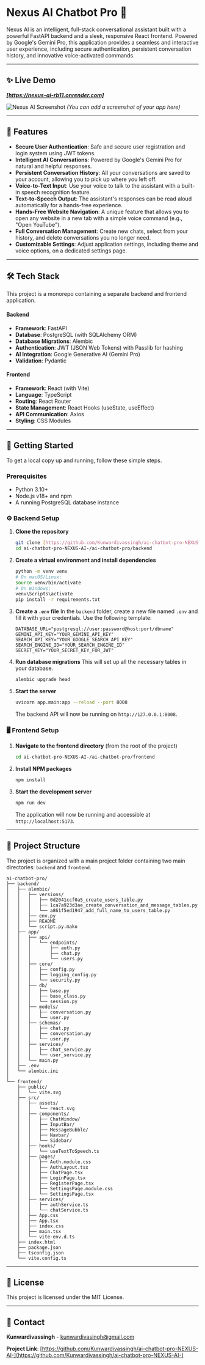 # Nexus AI Chatbot Pro 🤖

Nexus AI is an intelligent, full-stack conversational assistant built with a powerful FastAPI backend and a sleek, responsive React frontend. Powered by Google's Gemini Pro, this application provides a seamless and interactive user experience, including secure authentication, persistent conversation history, and innovative voice-activated commands.

---

## ✨ Live Demo

***[https://nexus-ai-rb11.onrender.com]***

![Nexus AI Screenshot](placeholder_for_your_screenshot_url.png)
*(You can add a screenshot of your app here)*

---

## 🚀 Features

-   **Secure User Authentication**: Safe and secure user registration and login system using JWT tokens.
-   **Intelligent AI Conversations**: Powered by Google's Gemini Pro for natural and helpful responses.
-   **Persistent Conversation History**: All your conversations are saved to your account, allowing you to pick up where you left off.
-   **Voice-to-Text Input**: Use your voice to talk to the assistant with a built-in speech recognition feature.
-   **Text-to-Speech Output**: The assistant's responses can be read aloud automatically for a hands-free experience.
-   **Hands-Free Website Navigation**: A unique feature that allows you to open any website in a new tab with a simple voice command (e.g., "Open YouTube").
-   **Full Conversation Management**: Create new chats, select from your history, and delete conversations you no longer need.
-   **Customizable Settings**: Adjust application settings, including theme and voice options, on a dedicated settings page.

---

## 🛠️ Tech Stack

This project is a monorepo containing a separate backend and frontend application.

#### **Backend**

-   **Framework**: FastAPI
-   **Database**: PostgreSQL (with SQLAlchemy ORM)
-   **Database Migrations**: Alembic
-   **Authentication**: JWT (JSON Web Tokens) with Passlib for hashing
-   **AI Integration**: Google Generative AI (Gemini Pro)
-   **Validation**: Pydantic

#### **Frontend**

-   **Framework**: React (with Vite)
-   **Language**: TypeScript
-   **Routing**: React Router
-   **State Management**: React Hooks (useState, useEffect)
-   **API Communication**: Axios
-   **Styling**: CSS Modules

---

## 🏁 Getting Started

To get a local copy up and running, follow these simple steps.

### Prerequisites

-   Python 3.10+
-   Node.js v18+ and npm
-   A running PostgreSQL database instance

### ⚙️ Backend Setup

1.  **Clone the repository**
    ```sh
    git clone [https://github.com/Kunwardivassingh/ai-chatbot-pro-NEXUS-AI-.git](https://github.com/Kunwardivassingh/ai-chatbot-pro-NEXUS-AI-.git)
    cd ai-chatbot-pro-NEXUS-AI-/ai-chatbot-pro/backend
    ```

2.  **Create a virtual environment and install dependencies**
    ```sh
    python -m venv venv
    # On macOS/Linux:
    source venv/bin/activate
    # On Windows:
    venv\Scripts\activate
    pip install -r requirements.txt
    ```

3.  **Create a `.env` file**
    In the `backend` folder, create a new file named `.env` and fill it with your credentials. Use the following template:
    ```env
    DATABASE_URL="postgresql://user:password@host:port/dbname"
    GEMINI_API_KEY="YOUR_GEMINI_API_KEY"
    SEARCH_API_KEY="YOUR_GOOGLE_SEARCH_API_KEY"
    SEARCH_ENGINE_ID="YOUR_SEARCH_ENGINE_ID"
    SECRET_KEY="YOUR_SECRET_KEY_FOR_JWT"
    ```

4.  **Run database migrations**
    This will set up all the necessary tables in your database.
    ```sh
    alembic upgrade head
    ```

5.  **Start the server**
    ```sh
    uvicorn app.main:app --reload --port 8008
    ```
    The backend API will now be running on `http://127.0.0.1:8008`.

### 🖥️ Frontend Setup

1.  **Navigate to the frontend directory** (from the root of the project)
    ```sh
    cd ai-chatbot-pro-NEXUS-AI-/ai-chatbot-pro/frontend
    ```

2.  **Install NPM packages**
    ```sh
    npm install
    ```

3.  **Start the development server**
    ```sh
    npm run dev
    ```
    The application will now be running and accessible at `http://localhost:5173`.

---

## 📂 Project Structure

The project is organized with a main project folder containing two main directories: `backend` and `frontend`.
```
ai-chatbot-pro/
├── backend/
│   ├── alembic/
│   │   ├── versions/
│   │   │   ├── 0d2041ccf0a5_create_users_table.py
│   │   │   ├── 1ca7a923d3ae_create_conversation_and_message_tables.py
│   │   │   └── a861f5ed1947_add_full_name_to_users_table.py
│   │   ├── env.py
│   │   ├── README
│   │   └── script.py.mako
│   ├── app/
│   │   ├── api/
│   │   │   └── endpoints/
│   │   │       ├── auth.py
│   │   │       ├── chat.py
│   │   │       └── users.py
│   │   ├── core/
│   │   │   ├── config.py
│   │   │   ├── logging_config.py
│   │   │   └── security.py
│   │   ├── db/
│   │   │   ├── base.py
│   │   │   ├── base_class.py
│   │   │   └── session.py
│   │   ├── models/
│   │   │   ├── conversation.py
│   │   │   └── user.py
│   │   ├── schemas/
│   │   │   ├── chat.py
│   │   │   ├── conversation.py
│   │   │   └── user.py
│   │   ├── services/
│   │   │   ├── chat_service.py
│   │   │   └── user_service.py
│   │   └── main.py
│   ├── .env
│   └── alembic.ini
│
└── frontend/
    ├── public/
    │   └── vite.svg
    ├── src/
    │   ├── assets/
    │   │   └── react.svg
    │   ├── components/
    │   │   ├── ChatWindow/
    │   │   ├── InputBar/
    │   │   ├── MessageBubble/
    │   │   ├── Navbar/
    │   │   └── Sidebar/
    │   ├── hooks/
    │   │   └── useTextToSpeech.ts
    │   ├── pages/
    │   │   ├── Auth.module.css
    │   │   ├── AuthLayout.tsx
    │   │   ├── ChatPage.tsx
    │   │   ├── LoginPage.tsx
    │   │   ├── RegisterPage.tsx
    │   │   ├── SettingsPage.module.css
    │   │   └── SettingsPage.tsx
    │   ├── services/
    │   │   ├── authService.ts
    │   │   └── chatService.ts
    │   ├── App.css
    │   ├── App.tsx
    │   ├── index.css
    │   ├── main.tsx
    │   └── vite-env.d.ts
    ├── index.html
    ├── package.json
    ├── tsconfig.json
    └── vite.config.ts
```
---

## 📜 License

This project is licensed under the MIT License.

---

## 📧 Contact

**Kunwardivassingh** - [kunwardivasingh@gmail.com](mailto:kunwardivasingh@gmail.com)

**Project Link**: [https://github.com/Kunwardivassingh/ai-chatbot-pro-NEXUS-AI-](https://github.com/Kunwardivassingh/ai-chatbot-pro-NEXUS-AI-)
